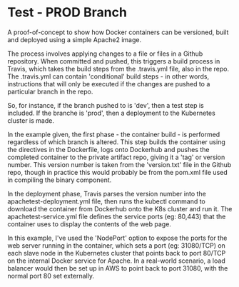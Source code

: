 Test - PROD Branch
===================

A proof-of-concept to show how Docker containers can be versioned, built and deployed using a simple Apache2 image.

The process involves applying changes to a file or files in a Github repository. When committed and pushed, this
triggers a build process in Travis, which takes the build steps from the .travis.yml file, also in the repo. The
.travis.yml can contain 'conditional' build steps - in other words, instructions that will only be executed if the
changes are pushed to a particular branch in the repo.

So, for instance, if the branch pushed to is 'dev', then a test step is included. If the branche is 'prod', then a
deployment to the Kubernetes cluster is made.

In the example given, the first phase - the container build - is performed regardless of which branch is altered. This
step builds the container using the directives in the Dockerfile, logs onto Dockerhub and pushes the completed container
to the private artifact repo, giving it a 'tag' or version number. This version number is taken from the 'version.txt'
file in the Github repo, though in practice this would probably be from the pom.xml file used in compiling the binary
component.

In the deployment phase, Travis parses the version number into the apachetest-deployment.yml file, then runs the 
kubectl command to download the container from Dockerhub onto the K8s cluster and run it. The apachetest-service.yml
file defines the service ports (eg: 80,443) that the container uses to display the contents of the web page.

In this example, I've used the 'NodePort' option to expose the ports for the web server running in the container,
which sets a port (eg: 31080/TCP) on each slave node in the Kubernetes cluster that points back to port 80/TCP on the
internal Docker service for Apache. In a real-world scenario, a load balancer would then be set up in AWS to point
back to port 31080, with the normal port 80 set externally.
